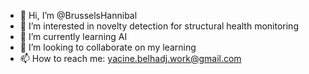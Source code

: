 - 👋 Hi, I’m @BrusselsHannibal
- 👀 I’m interested in novelty detection for structural health monitoring 
- 🌱 I’m currently learning AI
- 💞️ I’m looking to collaborate on my learning
- 📫 How to reach me: yacine.belhadj.work@gmail.com

<!---
BrusselsHannibal/BrusselsHannibal is a ✨ special ✨ repository because its `README.md` (this file) appears on your GitHub profile.
You can click the Preview link to take a look at your changes.
--->
